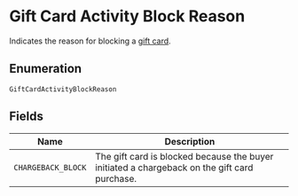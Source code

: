 
# Gift Card Activity Block Reason

Indicates the reason for blocking a [gift card](../../doc/models/gift-card.md).

## Enumeration

`GiftCardActivityBlockReason`

## Fields

| Name | Description |
|  --- | --- |
| `CHARGEBACK_BLOCK` | The gift card is blocked because the buyer initiated a chargeback on the gift card purchase. |

